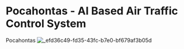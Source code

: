 
# Pocahontas - AI Based Air Traffic Control System
Pocahontas
![_efd36c49-fd35-43fc-b7e0-bf679af3b05d](https://github.com/hunterjreid/Pocahontas/assets/62681404/d05fdeaf-8639-442a-9420-86bef180dad8)
